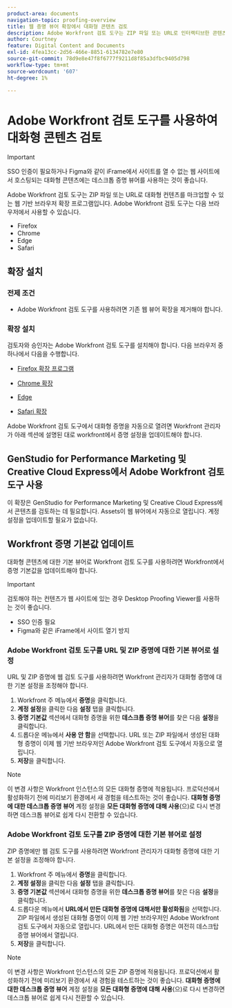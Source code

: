 ```yaml
---
product-area: documents
navigation-topic: proofing-overview
title: 웹 증명 뷰어 확장에서 대화형 콘텐츠 검토
description: Adobe Workfront 검토 도구는 ZIP 파일 또는 URL로 인터랙티브한 콘텐츠를 증명 할 수 있는 브라우저 확장 기능입니다.
author: Courtney
feature: Digital Content and Documents
exl-id: 4fea13cc-2d56-466e-8851-6134782e7e80
source-git-commit: 78d9e8e47f8f6777f9211d8f85a3dfbc9405d798
workflow-type: tm+mt
source-wordcount: '607'
ht-degree: 1%

---
```


# Adobe Workfront 검토 도구를 사용하여 대화형 콘텐츠 검토


>[!IMPORTANT]
>
> SSO 인증이 필요하거나 Figma와 같이 iFrame에서 사이트를 열 수 없는 웹 사이트에서 호스팅되는 대화형 콘텐츠에는 데스크톱 증명 뷰어를 사용하는 것이 좋습니다.

Adobe Workfront 검토 도구는 ZIP 파일 또는 URL로 대화형 컨텐츠를 마크업할 수 있는 웹 기반 브라우저 확장 프로그램입니다. Adobe Workfront 검토 도구는 다음 브라우저에서 사용할 수 있습니다.

* Firefox
* Chrome
* Edge
* Safari

## 확장 설치

### 전제 조건

* Adobe Workfront 검토 도구를 사용하려면 기존 웹 뷰어 확장을 제거해야 합니다.

### 확장 설치

검토자와 승인자는 Adobe Workfront 검토 도구를 설치해야 합니다. 다음 브라우저 중 하나에서 다음을 수행합니다.

* [Firefox 확장 프로그램](https://addons.mozilla.org/en-US/firefox/addon/adobe-workfront-review-tool/)

* [Chrome 확장](https://chromewebstore.google.com/detail/adobe-workfront-review-to/lhdepbgeilldghlfnankdnponhljpgml)

* [Edge](https://microsoftedge.microsoft.com/addons/detail/adobe-workfront-review-to/llhapmaiiddmcamgeapaipjpagnoijen)

* [Safari 확장](https://apps.apple.com/us/app/adobe-workfront-review-tool/id6741517062?mt=12)



Adobe Workfront 검토 도구에서 대화형 증명을 자동으로 열려면 Workfront 관리자가 아래 섹션에 설명된 대로 workfront에서 증명 설정을 업데이트해야 합니다.

## GenStudio for Performance Marketing 및 Creative Cloud Express에서 Adobe Workfront 검토 도구 사용

이 확장은 GenStudio for Performance Marketing 및 Creative Cloud Express에서 콘텐츠를 검토하는 데 필요합니다. Assets이 웹 뷰어에서 자동으로 열립니다. 계정 설정을 업데이트할 필요가 없습니다.


## Workfront 증명 기본값 업데이트

대화형 콘텐츠에 대한 기본 뷰어로 Workfront 검토 도구를 사용하려면 Workfront에서 증명 기본값을 업데이트해야 합니다.

>[!IMPORTANT]
>
>검토해야 하는 컨텐츠가 웹 사이트에 있는 경우 Desktop Proofing Viewer를 사용하는 것이 좋습니다.
>
>* SSO 인증 필요
>* Figma와 같은 iFrame에서 사이트 열기 방지

### Adobe Workfront 검토 도구를 URL 및 ZIP 증명에 대한 기본 뷰어로 설정

URL 및 ZIP 증명에 웹 검토 도구를 사용하려면 Workfront 관리자가 대화형 증명에 대한 기본 설정을 조정해야 합니다.

1. Workfront 주 메뉴에서 **증명**&#x200B;을 클릭합니다.
1. **계정 설정**&#x200B;을 클릭한 다음 **설정** 탭을 클릭합니다.
1. **증명 기본값** 섹션에서 대화형 증명을 위한 **데스크톱 증명 뷰어**&#x200B;를 찾은 다음 **설정**&#x200B;을 클릭합니다.
1. 드롭다운 메뉴에서 **사용 안 함**&#x200B;을 선택합니다. URL 또는 ZIP 파일에서 생성된 대화형 증명이 이제 웹 기반 브라우저인 Adobe Workfront 검토 도구에서 자동으로 열립니다.
1. **저장**&#x200B;을 클릭합니다.

>[!NOTE]
>
>이 변경 사항은 Workfront 인스턴스의 모든 대화형 증명에 적용됩니다. 프로덕션에서 활성화하기 전에 미리보기 환경에서 새 경험을 테스트하는 것이 좋습니다. **대화형 증명에 대한 데스크톱 증명 뷰어** 계정 설정을 **모든 대화형 증명에 대해 사용**(으)로 다시 변경하면 데스크톱 뷰어로 쉽게 다시 전환할 수 있습니다.

### Adobe Workfront 검토 도구를 ZIP 증명에 대한 기본 뷰어로 설정

ZIP 증명에만 웹 검토 도구를 사용하려면 Workfront 관리자가 대화형 증명에 대한 기본 설정을 조정해야 합니다.

1. Workfront 주 메뉴에서 **증명**&#x200B;을 클릭합니다.
1. **계정 설정**&#x200B;을 클릭한 다음 **설정** 탭을 클릭합니다.
1. **증명 기본값** 섹션에서 대화형 증명을 위한 **데스크톱 증명 뷰어**&#x200B;를 찾은 다음 **설정**&#x200B;을 클릭합니다.
1. 드롭다운 메뉴에서 **URL에서 만든 대화형 증명에 대해서만 활성화됨**&#x200B;을 선택합니다. ZIP 파일에서 생성된 대화형 증명이 이제 웹 기반 브라우저인 Adobe Workfront 검토 도구에서 자동으로 열립니다. URL에서 만든 대화형 증명은 여전히 데스크탑 증명 뷰어에서 열립니다.
1. **저장**&#x200B;을 클릭합니다.

>[!NOTE]
>
>이 변경 사항은 Workfront 인스턴스의 모든 ZIP 증명에 적용됩니다. 프로덕션에서 활성화하기 전에 미리보기 환경에서 새 경험을 테스트하는 것이 좋습니다. **대화형 증명에 대한 데스크톱 증명 뷰어** 계정 설정을 **모든 대화형 증명에 대해 사용**(으)로 다시 변경하면 데스크톱 뷰어로 쉽게 다시 전환할 수 있습니다.

